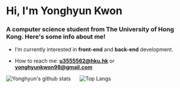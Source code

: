 <h1 align="">Hi, I'm Yonghyun Kwon</h1>
<h3 align="">A computer science student from The University of Hong Kong. Here's some info about me!</h3>

- I’m currently interested in **front-end** and **back-end** development.

- How to reach me: **u3555562@hku.hk** or **yonghyunkwon98@gmail.com**

![Yonghyun's github stats](https://github-readme-stats.vercel.app/api?username=Yonghyunkkk&show_icons=true&theme=tokyonight) <span style="margin-right: 20px;"> </span>![Top Langs](https://github-readme-stats.vercel.app/api/top-langs/?username=Yonghyunkkk&layout=compact&theme=tokyonight)
